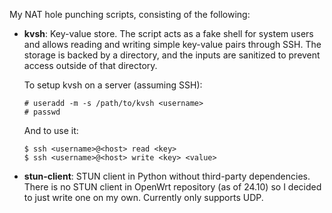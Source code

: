 My NAT hole punching scripts, consisting of the following:

- **kvsh**: Key-value store. The script acts as a fake shell for system users and allows reading and writing simple key-value pairs through SSH. The storage is backed by a directory, and the inputs are sanitized to prevent access outside of that directory.

  To setup kvsh on a server (assuming SSH):

  ```console
  # useradd -m -s /path/to/kvsh <username>
  # passwd
  ```

  And to use it:

  ```console
  $ ssh <username>@<host> read <key>
  $ ssh <username>@<host> write <key> <value>
  ```

- **stun-client**: STUN client in Python without third-party dependencies. There is no STUN client in OpenWrt repository (as of 24.10) so I decided to just write one on my own. Currently only supports UDP.
